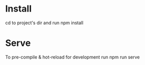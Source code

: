 # Install
cd to project's dir and run npm install
# Serve
To pre-compile & hot-reload for development run npm run serve
